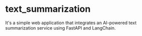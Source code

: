 # text_summarization
It's a  simple web application that integrates an AI-powered text summarization service using FastAPI and LangChain.
